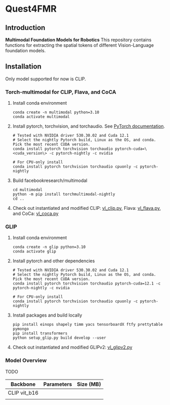 # Quest4FMR

## Introduction
**Multimodal Foundation Models for Robotics** This repository contains functions for extracting the spatial tokens of different Vision-Language foundation models.

## Installation

Only model supported for now is CLIP.

### Torch-multimodal for CLIP, Flava, and CoCA
1. Install conda environment

    ```
    conda create -n multimodal python=3.10
    conda activate multimodal

2. Install pytorch, torchvision, and torchaudio. See [PyTorch documentation](https://pytorch.org/get-started/locally/).

    ```
    # Tested with NVIDIA driver 530.30.02 and Cuda 12.1
    # Select the nightly Pytorch build, Linux as the OS, and conda. Pick the most recent CUDA version.
    conda install pytorch torchvision torchaudio pytorch-cuda=\<cuda_version\> -c pytorch-nightly -c nvidia

    # For CPU-only install
    conda install pytorch torchvision torchaudio cpuonly -c pytorch-nightly
    ```

3. Build facebookresearch/multimodal

    ```
    cd multimodal
    python -m pip install torchmultimodal-nightly
    cd ..
    ```

4. Check out instantiated and modified CLIP: [vl_clip.py](https://github.com/sThalham/Quest4FMR/blob/main/vl_clip.py), Flava: [vl_flava.py](https://github.com/sThalham/Quest4FMR/blob/main/vl_flava.py), and CoCa: [vl_coca.py](https://github.com/sThalham/Quest4FMR/blob/main/vl_coca.py) 

### GLIP
1. Install conda environment

    ```
    conda create -n glip python=3.10
    conda activate glip
    ```

2. Install pytorch and other dependencies
    ```
    # Tested with NVIDIA driver 530.30.02 and Cuda 12.1
    # Select the nightly Pytorch build, Linux as the OS, and conda. Pick the most recent CUDA version.
    conda install pytorch torchvision torchaudio pytorch-cuda=12.1 -c pytorch-nightly -c nvidia

    # For CPU-only install
    conda install pytorch torchvision torchaudio cpuonly -c pytorch-nightly
    ```

3. Install packages and build locally

    ```
    pip install einops shapely timm yacs tensorboardX ftfy prettytable pymongo
    pip install transformers 
    python setup_glip.py build develop --user
    ```

3. Check out instantiated and modified GLIPv2: [vl_glipv2.py](https://github.com/sThalham/Quest4FMR/blob/main/vl_glipv2.py)


### Model Overview

TODO

| Backbone | Parameters | Size (MB) |
| :-----------------: | :---------: | :---------: |
| CLIP vit_b16 | 
|         | 
